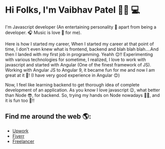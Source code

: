 # Hi Folks, I'm Vaibhav Patel 👋🏻 💻

I'm Javascript developer (An entertaining personality 🤩 apart from being a developer. 🎧 Music is love 🥰 for me). 

Here is how I started my career, When I started my career at that point of time, I don't even knew what is frontend, backend and blah blah blah....And then I landed with my first job in programming. Yeahh 😌!! Experimenting with various technologies for sometime, I realized, I love to work with javascript and started with Angular (One of the finest framework of JS). Working with Angular JS to Angular 9, it became fun for me and now I am great at it 😬! (I have very good experience in Angular 😊)

Now, I feel like learning backend to get thorough idea of complete development of an application. As you know I love javascript 😉, what better than Node 😎, for backend. So, trying my hands on Node nowadays 👨‍💻, and it is fun too 🕺!!

## Find me around the web 🌎: 
- [Upwork](https://www.upwork.com/o/profiles/users/~01b4c9d0a25066a40f/)
- [Fiverr](https://www.fiverr.com/preetdpatel)
- [Freelancer](https://www.freelancer.in/u/preetdpatel)


